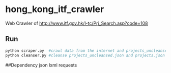 # hong_kong_itf_crawler
Web Crawler of http://www.itf.gov.hk/l-tc/Prj_Search.asp?code=108

## Run
```bash
python scraper.py  #crawl data from the internet and projects_uncleansed.json is produced.
python cleanser.py #cleanse projects_uncleansed.json and projects.json is produced.
```

##Dependency
json lxml requests
